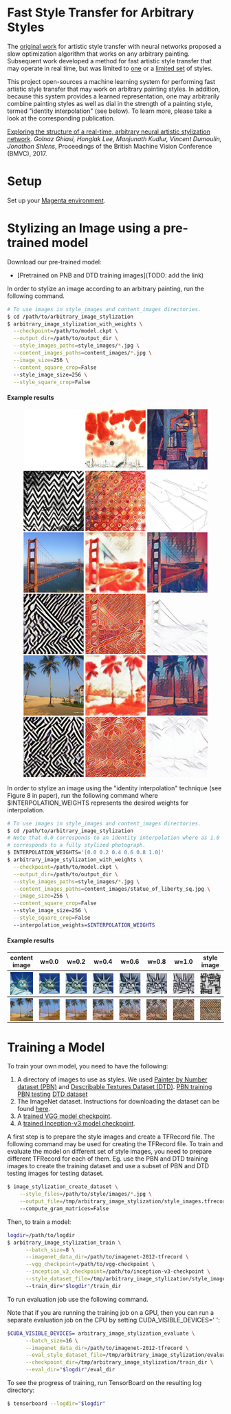 # Fast Style Transfer for Arbitrary Styles
The [original work](https://arxiv.org/abs/1508.06576) for artistic style
transfer with neural networks proposed a slow optimization algorithm that
works on any arbitrary painting. Subsequent work developed a method for
fast artistic style transfer that may operate in real time, but was limited
to [one](https://arxiv.org/abs/1603.08155) or a [limited
set](https://arxiv.org/abs/1610.07629) of styles.

This project open-sources a machine learning system for performing fast artistic
style transfer that may work on arbitrary painting styles. In addition, because
this system provides a learned representation, one may arbitrarily combine
painting styles as well as dial in the strength of a painting style, termed
"identity interpolation" (see below).  To learn more, please take a look at the
corresponding publication.


[Exploring the structure of a real-time, arbitrary neural artistic stylization
network](https://arxiv.org/abs/1705.06830). *Golnaz Ghiasi, Honglak Lee,
Manjunath Kudlur, Vincent Dumoulin, Jonathon Shlens*,
Proceedings of the British Machine Vision Conference (BMVC), 2017.


# Setup
Set up your [Magenta environment](/README.md).

# Stylizing an Image using a pre-trained model
Download our pre-trained model:

* [Pretrained on PNB and DTD training images](TODO: add the link)


In order to stylize an image according to an arbitrary painting, run the
following command.

```bash
# To use images in style_images and content_images directories.
$ cd /path/to/arbitrary_image_stylization
$ arbitrary_image_stylization_with_weights \
  --checkpoint=/path/to/model.ckpt \
  --output_dir=/path/to/output_dir \
  --style_images_paths=style_images/*.jpg \
  --content_images_paths=content_images/*.jpg \
  --image_size=256 \
  --content_square_crop=False
  --style_image_size=256 \
  --style_square_crop=False
```

#### Example results
<p align='center'>
  <img src='images/white.jpg' width="140px">
  <img src='images/style_images/clouds-over-bor-1940_sq.jpg' width="140px">
  <img src='images/style_images/towers_1916_sq.jpg' width="140px">
  <img src='images/style_images/black_zigzag.jpg' width="140px">
  <img src='images/style_images/red_texture_sq.jpg' width="140px">
  <img src='images/style_images/piano-keyboard-sketch_sq.jpg' width="140px">
  <img src='images/content_images/golden_gate_sq.jpg' width="140px">
  <img src='images/stylized_images/golden_gate_stylized_clouds-over-bor-1940_0.jpg' width="140px">
  <img src='images/stylized_images/golden_gate_stylized_towers_1916_0.jpg' width="140px">
  <img src='images/stylized_images/golden_gate_stylized_black_zigzag_0.jpg' width="140px">
  <img src='images/stylized_images/golden_gate_stylized_red_texture_0.jpg' width="140px">
  <img src='images/stylized_images/golden_gate_stylized_piano-keyboard-sketch_0.jpg' width="140px">
  <img src='images/content_images/colva_beach_sq.jpg' width="140px">
  <img src='images/stylized_images/colva_beach_stylized_clouds-over-bor-1940_0.jpg' width="140px">
  <img src='images/stylized_images/colva_beach_stylized_towers_1916_0.jpg' width="140px">
  <img src='images/stylized_images/colva_beach_stylized_black_zigzag_0.jpg' width="140px">
  <img src='images/stylized_images/colva_beach_stylized_red_texture_0.jpg' width="140px">
  <img src='images/stylized_images/colva_beach_stylized_piano-keyboard-sketch_0.jpg' width="140px">
</p>

In order to stylize an image using the "identity interpolation" technique (see
Figure 8 in paper), run the following command where $INTERPOLATION_WEIGHTS
represents the desired weights for interpolation.

```bash
# To use images in style_images and content_images directories.
$ cd /path/to/arbitrary_image_stylization
# Note that 0.0 corresponds to an identity interpolation where as 1.0
# corresponds to a fully stylized photograph.
$ INTERPOLATION_WEIGHTS='[0.0 0.2 0.4 0.6 0.8 1.0]'
$ arbitrary_image_stylization_with_weights \
  --checkpoint=/path/to/model.ckpt \
  --output_dir=/path/to/output_dir \
  --style_images_paths=style_images/*.jpg \
  --content_images_paths=content_images/statue_of_liberty_sq.jpg \
  --image_size=256 \
  --content_square_crop=False
  --style_image_size=256 \
  --style_square_crop=False
  --interpolation_weights=$INTERPOLATION_WEIGHTS
```

#### Example results

<table cellspacing="0" cellpadding="0" border-spacing="0" style="border-collapse: collapse; border: none;" >
<tr style="border-collapse:collapse; border:none;">
<th width="12.5%">content image</th> <th width="12.5%">w=0.0</th> <th width="12.5%">w=0.2</th> <th width="12.5%">w=0.4</th>
<th width="12.5%">w=0.6</th> <th width="12.5%">w=0.8</th> <th width="12.5%">w=1.0</th> <th width="12.5%">style image</th>
</tr>
<tr style="border-collapse:collapse; border:none;">
<th><img src='images/content_images/statue_of_liberty_sq.jpg' style="line-height:0; display: block;"></th>
<th><img src='images/stylized_images_interpolation/statue_of_liberty_stylized_Theo_van_Doesburg_0.jpg' style="line-height:0; display:block;"></th>
<th><img src='images/stylized_images_interpolation/statue_of_liberty_stylized_Theo_van_Doesburg_1.jpg' style="line-height:0; display:block;"></th>
<th><img src='images/stylized_images_interpolation/statue_of_liberty_stylized_Theo_van_Doesburg_2.jpg' style="line-height:0; display:block;"></th>
<th><img src='images/stylized_images_interpolation/statue_of_liberty_stylized_Theo_van_Doesburg_3.jpg' style="line-height:0; display:block;"></th>
<th><img src='images/stylized_images_interpolation/statue_of_liberty_stylized_Theo_van_Doesburg_4.jpg' style="line-height:0; display:block;"></th>
<th><img src='images/stylized_images_interpolation/statue_of_liberty_stylized_Theo_van_Doesburg_5.jpg' style="line-height:0; display:block;"></th>
<th><img src='images/style_images/Theo_van_Doesburg_sq.jpg' style="line-height:0; display: block;"></th>
</tr>
<tr style="border-collapse:collapse; border:none;">
<th><img src='images/content_images/colva_beach_sq.jpg' style="line-height:0; display:block"></th>
<th><img src='images/stylized_images_interpolation/colva_beach_stylized_bricks_0.jpg' style="line-height:0; display:block"></th>
<th><img src='images/stylized_images_interpolation/colva_beach_stylized_bricks_1.jpg' style="line-height:0; display:block"></th>
<th><img src='images/stylized_images_interpolation/colva_beach_stylized_bricks_2.jpg' style="line-height:0; display:block"></th>
<th><img src='images/stylized_images_interpolation/colva_beach_stylized_bricks_3.jpg' style="line-height:0; display:block"></th>
<th><img src='images/stylized_images_interpolation/colva_beach_stylized_bricks_4.jpg' style="line-height:0; display:block"></th>
<th><img src='images/stylized_images_interpolation/colva_beach_stylized_bricks_5.jpg' style="line-height:0; display:block"></th>
<th><img src='images/style_images/bricks_sq.jpg' style="line-height:0; display:block;"></th>
</tr>
</table>

# Training a Model
To train your own model, you need to have the following:

1. A directory of images to use as styles. We used [Painter by Number dataset
   (PBN)](https://www.kaggle.com/c/painter-by-numbers) and
   [Describable Textures Dataset (DTD)](https://www.robots.ox.ac.uk/~vgg/data/dtd/).
   [PBN training](https://github.com/zo7/painter-by-numbers/releases/download/data-v1.0/train.tgz)
   [PBN testing](https://github.com/zo7/painter-by-numbers/releases/download/data-v1.0/test.tgz)
   [DTD dataset](https://www.robots.ox.ac.uk/~vgg/data/dtd/download/dtd-r1.0.1.tar.gz)
2. The ImageNet dataset. Instructions for downloading the dataset can be found
   [here](https://github.com/tensorflow/models/tree/master/research/inception#getting-started).
3. A [trained VGG model checkpoint](http://download.tensorflow.org/models/vgg_16_2016_08_28.tar.gz).
4. A [trained Inception-v3 model
   checkpoint](http://download.tensorflow.org/models/inception_v3_2016_08_28.tar.gz).

A first step is to prepare the style images and create a TFRecord file.
The following command may be used for creating the TFRecord file.
To train and evaluate the model on different set of style images, you need
to prepare different TFRecord for each of them. Eg. use the PBN and DTD
training images to create the training dataset and use a subset of PBN
and DTD testing images for testing dataset.

```bash
$ image_stylization_create_dataset \
    --style_files=/path/to/style/images/*.jpg \
    --output_file=/tmp/arbitrary_image_stylization/style_images.tfrecord
    --compute_gram_matrices=False
```

Then, to train a model:

```bash
logdir=/path/to/logdir
$ arbitrary_image_stylization_train \
      --batch_size=8 \
      --imagenet_data_dir=/path/to/imagenet-2012-tfrecord \
      --vgg_checkpoint=/path/to/vgg-checkpoint \
      --inception_v3_checkpoint=/path/to/inception-v3-checkpoint \
      --style_dataset_file=/tmp/arbitrary_image_stylization/style_images.tfrecord
      --train_dir="$logdir"/train_dir
```


To run evaluation job use the following command.

Note that if you are running the training job on a GPU, then you can
run a separate evaluation job on the CPU by setting CUDA_VISIBLE_DEVICES=' ':

```bash
$CUDA_VISIBLE_DEVICES= arbitrary_image_stylization_evaluate \
      --batch_size=16 \
      --imagenet_data_dir=/path/to/imagenet-2012-tfrecord \
      --eval_style_dataset_file=/tmp/arbitrary_image_stylization/evaluation_style_images.tfrecord \
      --checkpoint_dir=/tmp/arbitrary_image_stylization/train_dir \
      --eval_dir="$logdir"/eval_dir
```

To see the progress of training, run TensorBoard on the resulting log directory:

```bash
$ tensorboard --logdir="$logdir"
```

